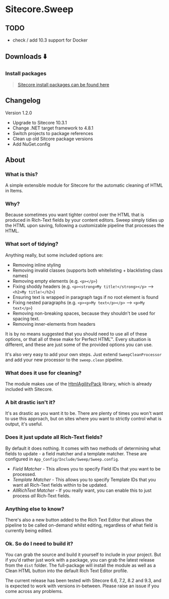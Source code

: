 # Sitecore.Sweep

## TODO

- check / add 10.3 support for Docker

## Downloads ⬇️

### Install packages

> [Sitecore install packages can be found here](dist)

## Changelog

Version 1.2.0

- Upgrade to Sitecore 10.3.1
- Change .NET target framework to 4.8.1
- Switch projects to package references
- Clean up old Sitcore package versions
- Add NuGet.config

## About

### What is this?

A simple extensible module for Sitecore for the automatic cleaning of HTML in Items.

### Why?

Because sometimes you want tighter control over the HTML that is produced in Rich-Text fields by your content editors. Sweep simply tidies up the HTML upon saving, following a customizable pipeline that processes the HTML.

### What sort of tidying?

Anything really, but some included options are:

- Removing inline styling
- Removing invalid classes (supports both whitelisting + blacklisting class names)
- Removing empty elements (e.g. `<p></p>`)
- Fixing shoddy headers (e.g. `<p><strong>My title!</strong></p>` --> `<h2>My title!</h2>`)
- Ensuring text is wrapped in paragraph tags if no root element is found
- Fixing nested paragraphs (e.g. `<p><p>My text</p></p>` --> `<p>My text</p>`)
- Removing non-breaking spaces, because they shouldn't be used for spacing text.
- Removing inner-elements from headers

It is by no means suggested that you should need to use all of these options, or that all of these make for Perfect HTML™. Every situation is different, and these are just some of the provided options you can use.

It's also very easy to add your own steps. Just extend `SweepCleanProcessor` and add your new processor to the `sweep.clean` pipeline.

### What does it use for cleaning?

The module makes use of the [HtmlAgilityPack](https://htmlagilitypack.codeplex.com/) library, which is already included with Sitecore.

### A bit drastic isn't it?

It's as drastic as you want it to be. There are plenty of times you won't want to use this approach, but on sites where you want to strictly control what is output, it's useful.

### Does it just update all Rich-Text fields?

By default it does nothing. It comes with two methods of determining what fields to update - a field matcher and a template matcher. These are configured in `App_Config/Include/Sweep/Sweep.config`.

- *Field Matcher* - This allows you to specify Field IDs that you want to be processed.
- *Template Matcher* - This allows you to specify Template IDs that you want all Rich-Text fields within to be updated.
- *AllRichText Matcher* - If you really want, you can enable this to just process *all* Rich-Text fields.

### Anything else to know?

There's also a new button added to the Rich Text Editor that allows the pipeline to be called on-demand whilst editing, regardless of what field is currently being edited.

### Ok. So do I need to build it?

You can grab the source and build it yourself to include in your project. But if you'd rather just work with a package, you can grab the latest release from the `dist` folder. The full-package will install the module as well as a Clean HTML button into the default Rich Text Editor profile.

The current release has been tested with Sitecore 6.6, 7.2, 8.2 and 9.3, and is expected to work with versions in-between. Please raise an issue if you come across any problems.
